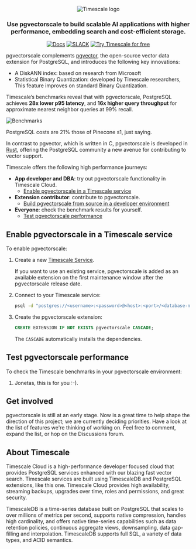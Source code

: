 
<p></p>
<div align=center>
<picture align=center>
    <source media="(prefers-color-scheme: dark)" srcset="https://assets.timescale.com/docs/images/timescale-logo-dark-mode.svg">
    <source media="(prefers-color-scheme: light)" srcset="https://assets.timescale.com/docs/images/timescale-logo-light-mode.svg">
    <img alt="Timescale logo" >
</picture>

<h3>Use pgvectorscale to build scalable AI applications with higher performance,
embedding search and cost-efficient storage. </h3>

[![Docs](https://img.shields.io/badge/Read_the_Timescale_docs-black?style=for-the-badge&logo=readthedocs&logoColor=white)](https://docs.timescale.com/)
[![SLACK](https://img.shields.io/badge/Ask_the_Timescale_community-black?style=for-the-badge&logo=slack&logoColor=white)](https://timescaledb.slack.com/archives/C4GT3N90X)
[![Try Timescale for free](https://img.shields.io/badge/Try_Timescale_for_free-black?style=for-the-badge&logo=timescale&logoColor=white)](https://console.cloud.timescale.com/signup)
</div>


pgvectorscale complements [pgvector][pgvector], the open-source vector data extension for PostgreSQL, and introduces the following key innovations: 
- A DiskANN index: based on research from Microsoft  
- Statistical Binary Quantization: developed by Timescale researchers, This feature improves on standard 
  Binary Quantization. 

Timescale’s benchmarks reveal that with pgvectorscale, PostgreSQL achieves **28x lower p95 latency**, and 
**16x higher query throughput** for approximate nearest neighbor queries at 99% recall. 

![Benchmarks](https://assets.timescale.com/docs/images/benchmark-comparison-pgvectorscale-pinecone.png)

PostgreSQL costs are 21% those of Pinecone s1, just saying. 

In contrast to pgvector, which is written in C, pgvectorscale is developed in [Rust][rust-language], 
offering the PostgreSQL community a new avenue for contributing to vector support.

Timescale offers the following high performance journeys:

* **App developer and DBA**: try out pgvectorscale functionality in Timescale Cloud.
  * [Enable pgvectorscale in a Timescale service](#enable-pgvectorscale-in-a-timescale-service)
* **Extension contributor**: contribute to pgvectorscale.
  * [Build pgvectorscale from source in a developer environment](./DEVELOPMENT.md)
* **Everyone**: check the benchmark results for yourself. 
  * [Test pgvectorscale performance](#test-pgvectorscale-performance)

## Enable pgvectorscale in a Timescale service

To enable pgvectorscale:

1. Create a new [Timescale Service](https://console.cloud.timescale.com/dashboard/create_services).

   If you want to use an existing service, pgvectorscale is added as an available extension on the first maintenance window
   after the pgvectorscale release date.

1. Connect to your Timescale service:
   ```bash
   psql -d "postgres://<username>:<password>@<host>:<port>/<database-name>"
   ```

1. Create the pgvectorscale extension:

    ```sql
    CREATE EXTENSION IF NOT EXISTS pgvectorscale CASCADE;
    ```

   The `CASCADE` automatically installs the dependencies.

## Test pgvectorscale performance

To check the Timescale benchmarks in your pgvectorscale environment:

1. Jonetas, this is for you :-). 

## Get involved

pgvectorscale is still at an early stage. Now is a great time to help shape the 
direction of this project; we are currently deciding priorities. Have a look at the 
list of features we're thinking of working on. Feel free to comment, expand 
the list, or hop on the Discussions forum.

## About Timescale

Timescale Cloud is a high-performance developer focused cloud that provides PostgreSQL services
enhanced with our blazing fast vector search. Timescale services are built using TimescaleDB and
PostgreSQL extensions, like this one. Timescale Cloud provides high availability, streaming
backups, upgrades over time, roles and permissions, and great security.

TimescaleDB is a time-series database built on PostgreSQL that scales to over millions of metrics
per second, supports native compression, handles high cardinality, and offers native time-series
capabilities such as data retention policies, continuous aggregate views, downsampling, data
gap-filling and interpolation. TimescaleDB supports full SQL, a variety of data types, and ACID
semantics.


[pgvector]: https://github.com/pgvector/pgvector/blob/master/README.md
[rust-language]: https://www.rust-lang.org/